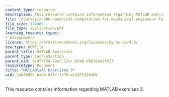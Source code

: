 ```yaml
---
content_type: resource
description: This resource contains information regarding MATLAB exercises 3.
file: /courses/2-086-numerical-computation-for-mechanical-engineers-fall-2012/2ab48928ba8604f71276ec19f5320d00_MIT2_086F12_matlab_ex3.pdf
file_size: 179488
file_type: application/pdf
learning_resource_types:
- Assignments
license: https://creativecommons.org/licenses/by-nc-sa/4.0/
ocw_type: OCWFile
parent_title: MATLAB Exercises
parent_type: CourseSection
parent_uid: 9cdff75d-72ec-17ec-65e8-d98104a1f627
resourcetype: Document
title: "MATLAB\xAE Exercises 3"
uid: 2ab48928-ba86-04f7-1276-ec19f5320d00
---
```

This resource contains information regarding MATLAB exercises 3.